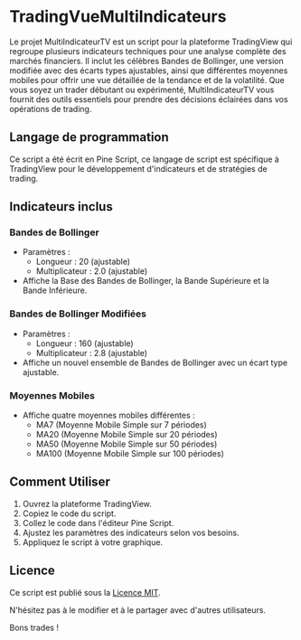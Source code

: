 # TradingVueMultiIndicateurs
Le projet MultiIndicateurTV est un script pour la plateforme TradingView qui regroupe plusieurs indicateurs techniques pour une analyse complète des marchés financiers. Il inclut les célèbres Bandes de Bollinger, une version modifiée avec des écarts types ajustables, ainsi que différentes moyennes mobiles pour offrir une vue détaillée de la tendance et de la volatilité. Que vous soyez un trader débutant ou expérimenté, MultiIndicateurTV vous fournit des outils essentiels pour prendre des décisions éclairées dans vos opérations de trading.


## Langage de programmation

Ce script a été écrit en Pine Script, ce langage de script est spécifique à TradingView pour le développement d'indicateurs et de stratégies de trading.


## Indicateurs inclus

### Bandes de Bollinger
- Paramètres :
  - Longueur : 20 (ajustable)
  - Multiplicateur : 2.0 (ajustable)
- Affiche la Base des Bandes de Bollinger, la Bande Supérieure et la Bande Inférieure.

### Bandes de Bollinger Modifiées
- Paramètres :
  - Longueur : 160 (ajustable)
  - Multiplicateur : 2.8 (ajustable)
- Affiche un nouvel ensemble de Bandes de Bollinger avec un écart type ajustable.

### Moyennes Mobiles
- Affiche quatre moyennes mobiles différentes :
  - MA7 (Moyenne Mobile Simple sur 7 périodes)
  - MA20 (Moyenne Mobile Simple sur 20 périodes)
  - MA50 (Moyenne Mobile Simple sur 50 périodes)
  - MA100 (Moyenne Mobile Simple sur 100 périodes)

## Comment Utiliser

1. Ouvrez la plateforme TradingView.
2. Copiez le code du script.
3. Collez le code dans l'éditeur Pine Script.
4. Ajustez les paramètres des indicateurs selon vos besoins.
5. Appliquez le script à votre graphique.

## Licence

Ce script est publié sous la [Licence MIT](LICENSE).

N'hésitez pas à le modifier et à le partager avec d'autres utilisateurs.

Bons trades !
